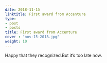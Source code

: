 ```yaml
---
date: 2018-11-15
linktitle: First award from Accenture
type:
- post
- posts
title: First award from Accenture
cover : "nov-15-2018.jpg"
weight: 10
---
```

Happy that they recognized.But it’s too late now.


